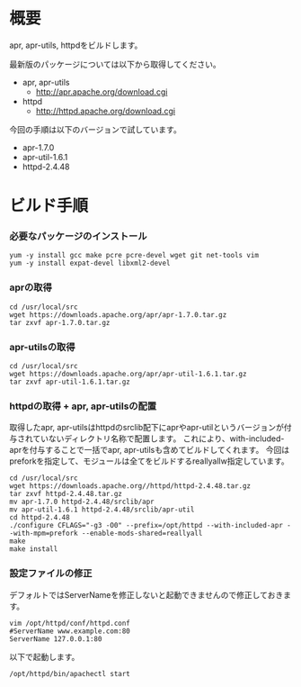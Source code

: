 # 概要
apr, apr-utils, httpdをビルドします。

最新版のパッケージについては以下から取得してください。
- apr, apr-utils
  - http://apr.apache.org/download.cgi
- httpd
  - http://httpd.apache.org/download.cgi

今回の手順は以下のバージョンで試しています。
- apr-1.7.0
- apr-util-1.6.1
- httpd-2.4.48

# ビルド手順

### 必要なパッケージのインストール
```
yum -y install gcc make pcre pcre-devel wget git net-tools vim
yum -y install expat-devel libxml2-devel
```

### aprの取得
```
cd /usr/local/src
wget https://downloads.apache.org/apr/apr-1.7.0.tar.gz
tar zxvf apr-1.7.0.tar.gz
```

### apr-utilsの取得
```
cd /usr/local/src
wget https://downloads.apache.org/apr/apr-util-1.6.1.tar.gz
tar zxvf apr-util-1.6.1.tar.gz
```

### httpdの取得 + apr, apr-utilsの配置
取得したapr, apr-utilsはhttpdのsrclib配下にaprやapr-utilというバージョンが付与されていないディレクトリ名称で配置します。
これにより、with-included-aprを付与することで一括でapr, apr-utilsも含めてビルドしてくれます。
今回はpreforkを指定して、モジュールは全てをビルドするreallyallw指定しています。
```
cd /usr/local/src
wget https://downloads.apache.org//httpd/httpd-2.4.48.tar.gz
tar zxvf httpd-2.4.48.tar.gz
mv apr-1.7.0 httpd-2.4.48/srclib/apr
mv apr-util-1.6.1 httpd-2.4.48/srclib/apr-util
cd httpd-2.4.48
./configure CFLAGS="-g3 -O0" --prefix=/opt/httpd --with-included-apr --with-mpm=prefork --enable-mods-shared=reallyall
make
make install
```

### 設定ファイルの修正
デフォルトではServerNameを修正しないと起動できませんので修正しておきます。
```
vim /opt/httpd/conf/httpd.conf
#ServerName www.example.com:80
ServerName 127.0.0.1:80
```

以下で起動します。
```
/opt/httpd/bin/apachectl start
```
